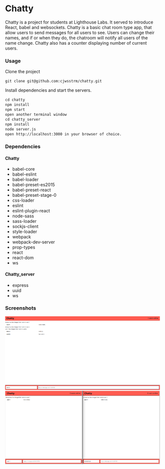 Chatty
=====================
Chatty is a project for students at Lighthouse Labs. It served to introduce React, babel and websockets. Chatty is a basic chat room type app, that allow users to send messages for all users to see. Users can change their names, and if or when they do, the chatroom will notify all users of the name change. Chatty also has a counter displaying number of current users.

### Usage
Clone the project

```
git clone git@github.com:cjwsstrm/chatty.git
```

Install dependencies and start the servers.
```
cd chatty
npm install
npm start
open another terminal window
cd chatty_server
npm install
node server.js
open http://localhost:3000 in your browser of choice. 
```
### Dependencies 

#### Chatty
- babel-core
- babel-eslint
- babel-loader
- babel-preset-es2015
- babel-preset-react
- babel-preset-stage-0
- css-loader
- eslint
- eslint-plugin-react
- node-sass
- sass-loader
- sockjs-client
- style-loader
- webpack
- webpack-dev-server
- prop-types
- react
- react-dom
- ws

#### Chatty_server
- express
- uuid
- ws

### Screenshots
![1user](https://github.com/cjwsstrm/chatty/blob/master/docs/Chatty_1users.png?raw=true)
![2users](https://github.com/cjwsstrm/chatty/blob/master/docs/Chatty_2users.png?raw=true)

